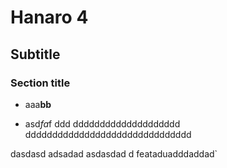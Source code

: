 # Hanaro 4

## Subtitle

### Section title
* aaa**bb**
- asd*fa*f
ddd
dddddddddddddddddddd
ddddddddddddddddddddddddddddddd


dasdasd
adsadad
asdasdad
d
feataduadddaddad`
